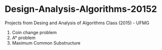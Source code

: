 # Design-Analysis-Algorithms-20152
Projects from Desing and Analysis of Algorithms Class (2015) - UFMG

1) Coin change problem 
2) A* problem
3) Maximum Common Substructure
